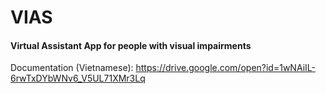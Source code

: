 # VIAS
#### Virtual Assistant App for people with visual impairments
Documentation (Vietnamese): https://drive.google.com/open?id=1wNAiIL-6rwTxDYbWNv6_V5UL71XMr3Lq
